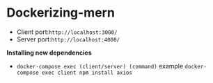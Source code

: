 # Dockerizing-mern
- Client port:`http://localhost:3000/`
- Server port:`http://localhost:4000/`

 **Installing new dependencies**
- `docker-compose exec (client/server) (command)` example `docker-compose exec client npm install axios`   
